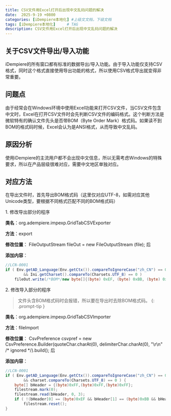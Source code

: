 ```yaml
---
title: CSV文件用Excel打开后出现中文乱码问题的解决
date:  2025-9-19 +0800
categories: [iDempiere本地化] #上级文文档，下级文档
tags: [iDempiere本地化]     # TAG
description: CSV文件用Excel打开后出现中文乱码问题的解决
---
```


## 关于CSV文件导出/导入功能

iDempiere的所有窗口都有标准的数据导出/导入功能。由于导入功能仅支持CSV格式，同时这个格式直接使用导出功能的格式，所以使用CSV格式导出就变得非常重要。

## 问题点

由于经常会在Windows环境中使用Excel功能来打开CSV文件，当CSV文件包含中文时，Excel在打开CSV文件时会先判断CSV文件的编码格式。这个判断方法是微软特有的确认文件先头是否带BOM（Byte Order Mark）格式码。如果读不到BOM的格式码时候，Excel会认为是ANSI格式，从而导致中文乱码。

## 原因分析

使用iDempiere的主流用户都不会出现中文信息，所以无需考虑Windows的特殊要求，所以在产品层级很难对应，需要中文地区单独对应。

## 对应方法

在导出文件时，首先导出BOM格式码（这里仅对应UTF-8，如需对应其他Unicode类型，要根据不同格式匹配不同的BOM格式码）

<div class="box-info" markdown="1">
<div class="title">1. 修改导出部分的程序</div>

**类名**：org.adempiere.impexp.GridTabCSVExporter

**方法**：export

**修改位置**： FileOutputStream fileOut = new FileOutputStream (file); 后

**添加内容**：
```java
//LCN-0001
if ( Env.getAD_Language(Env.getCtx()).compareToIgnoreCase("zh_CN") == 0 
		&& Ini.getCharset().compareTo(Charsets.UTF_8) == 0 )
	fileOut.write(/*BOM*/new byte[]{(byte) 0xEF, (byte) 0xBB, (byte) 0xBF});
```
</div>

<div class="box-info" markdown="1">
<div class="title">2. 修改导入部分的程序</div>

  > 文件头含BOM格式码时会报错，所以要在导出时去除BOM格式码。
{: .prompt-tip }

**类名**：org.adempiere.impexp.GridTabCSVImporter

**方法**：fileImport

**修改位置**： CsvPreference csvpref = new CsvPreference.Builder(quoteChar.charAt(0), delimiterChar.charAt(0), "\r\n" /* ignored */).build(); 后

**添加内容**：
```java
//LCN-0001
if ( Env.getAD_Language(Env.getCtx()).compareToIgnoreCase("zh_CN") == 0 
		&& charset.compareTo(Charsets.UTF_8) == 0 ) {
	byte[] bHeader = {(byte)0xFF,(byte)0xFF,(byte)0xFF};
	filestream.mark(0);
	filestream.read(bHeader, 0, 3);
	if ( !(bHeader[0] == (byte)0xEF && bHeader[1] == (byte)0xBB && bHeader[2] == (byte)0xBF) )
		filestream.reset();
}
```
</div>
